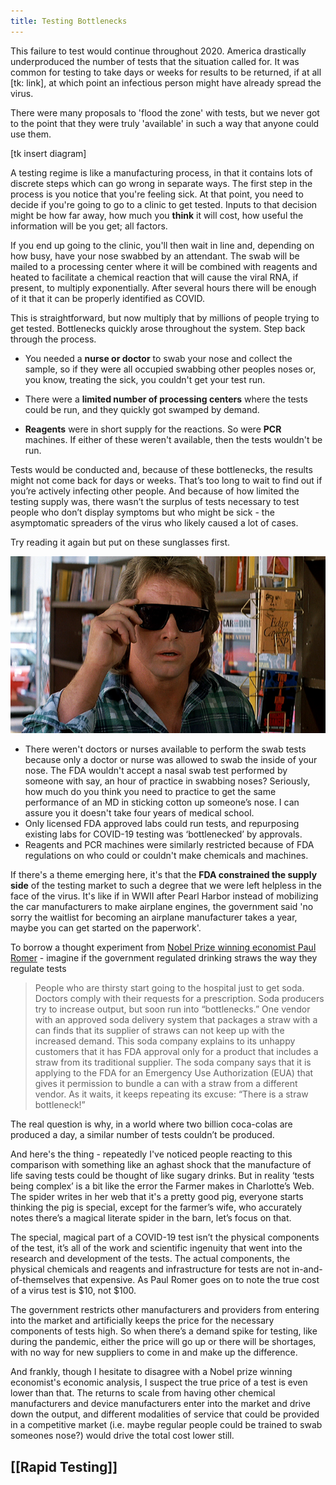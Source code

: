 ```yaml
---
title: Testing Bottlenecks
---
```


This failure to test would continue throughout 2020. America drastically underproduced the number of tests that the situation called for. It was common for testing to take days or weeks for results to be returned, if at all [tk: link], at which point an infectious person might have already spread the virus.

There were many proposals to 'flood the zone' with tests, but we never got to the point that they were truly 'available' in such a way that anyone could use them.

[tk insert diagram]

A testing regime is like a manufacturing process, in that it contains lots of discrete steps which can go wrong in separate ways. The first step in the process is you notice that you're feeling sick. At that point, you need to decide if you're going to go to a clinic to get tested. Inputs to that decision might be how far away, how much you **think** it will cost, how useful the information will be you get; all factors.

If you end up going to the clinic, you'll then wait in line and, depending on how busy, have your nose swabbed by an attendant. The swab will be mailed to a processing center where it will be combined with reagents and heated to facilitate a chemical reaction that will cause the viral RNA, if present, to multiply exponentially. After several hours there will be enough of it that it can be properly identified as COVID.

This is straightforward, but now multiply that by millions of people trying to get tested. Bottlenecks quickly arose throughout the system. Step back through the process.

*   You needed a **nurse or doctor** to swab your nose and collect the sample, so if they were all occupied swabbing other peoples noses or, you know, treating the sick, you couldn't get your test run.

*   There were a **limited number of processing centers** where the tests could be run, and they quickly got swamped by demand.

*   **Reagents** were in short supply for the reactions. So were **PCR** machines. If either of these weren't available, then the tests wouldn't be run.

Tests would be conducted and, because of these bottlenecks, the results might not come back for days or weeks. That’s too long to wait to find out if you’re actively infecting other people. And because of how limited the testing supply was, there wasn’t the surplus of tests necessary to test people who don’t display symptoms but who might be sick - the asymptomatic spreaders of the virus who likely caused a lot of cases.

Try reading it again but put on these sunglasses first.

![They Live Image](assets/they_live.png "They Live! No thanks to the FDA though")


*   There weren't doctors or nurses available to perform the swab tests because only a doctor or nurse was allowed to swab the inside of your nose. The FDA wouldn't accept a nasal swab test performed by someone with say, an hour of practice in swabbing noses? Seriously, how much do you think you need to practice to get the same performance of an MD in sticking cotton up someone’s nose. I can assure you it doesn't take four years of medical school.
*   Only licensed FDA approved labs could run tests, and repurposing existing labs for COVID-19 testing was ‘bottlenecked’ by approvals.
*   Reagents and PCR machines were similarly restricted because of FDA regulations on who could or couldn't make chemicals and machines.

If there's a theme emerging here, it's that the **FDA constrained the supply side** of the testing market to such a degree that we were left helpless in the face of the virus. It's like if in WWII after Pearl Harbor instead of mobilizing the car manufacturers to make airplane engines, the government said 'no sorry the waitlist for becoming an airplane manufacturer takes a year, maybe you can get started on the paperwork'.

To borrow a thought experiment from [Nobel Prize winning economist Paul Romer](https://paulromer.net/if-tests-were-sodas/) - imagine if the government regulated drinking straws the way they regulate tests

> People who are thirsty start going to the hospital just to get soda. Doctors comply with their requests for a prescription. Soda producers try to increase output, but soon run into “bottlenecks.” One vendor with an approved soda delivery system that packages a straw with a can finds that its supplier of straws can not keep up with the increased demand. This soda company explains to its unhappy customers that it has FDA approval only for a product that includes a straw from its traditional supplier. The soda company says that it is applying to the FDA for an Emergency Use Authorization (EUA) that gives it permission to bundle a can with a straw from a different vendor. As it waits, it keeps repeating its excuse: “There is a straw bottleneck!”

The real question is why, in a world where two billion coca-colas are produced a day, a similar number of tests couldn’t be produced.

And here's the thing - repeatedly I've noticed people reacting to this comparison with something like an aghast shock that the manufacture of life saving tests could be thought of like sugary drinks. But in reality ‘tests being complex’ is a bit like the error the Farmer makes in Charlotte’s Web. The spider writes in her web that it's a pretty good pig, everyone starts thinking the pig is special, except for the farmer’s wife, who accurately notes there’s a magical literate spider in the barn, let’s focus on that.

The special, magical part of a COVID-19 test isn’t the physical components of the test, it’s all of the work and scientific ingenuity that went into the research and development of the tests. The actual components, the physical chemicals and reagents and infrastructure for tests are not in-and-of-themselves that expensive. As Paul Romer goes on to note the true cost of a virus test is $10, not $100.

The government restricts other manufacturers and providers from entering into the market and artificially keeps the price for the necessary components of tests high. So when there’s a demand spike for testing, like during the pandemic, either the price will go up or there will be shortages, with no way for new suppliers to come in and make up the difference.

And frankly, though I hesitate to disagree with a Nobel prize winning economist's economic analysis, I suspect the true price of a test is even lower than that. The returns to scale from having other chemical manufacturers and device manufacturers enter into the market and drive down the output, and different modalities of service that could be provided in a competitive market (i.e. maybe regular people could be trained to swab someones nose?) would drive the total cost lower still.

## [[Rapid Testing]]
